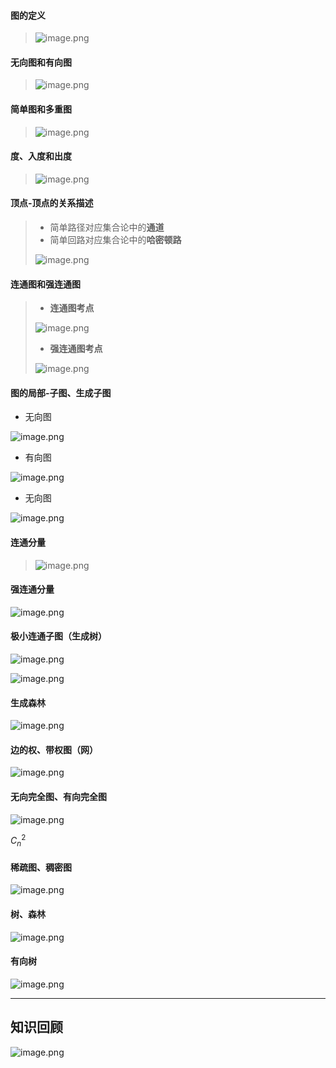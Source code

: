 
#### 图的定义
>![image.png](https://s2.loli.net/2023/10/19/YGvuI2NeSpsRcDT.png)

#### 无向图和有向图
>![image.png](https://s2.loli.net/2023/10/19/xvQwnjhWPscXCUH.png)


#### 简单图和多重图
>![image.png](https://s2.loli.net/2023/10/19/m3EkNz4WtT9XVog.png)

#### 度、入度和出度
>![image.png](https://s2.loli.net/2023/10/19/RvVtbNirBOToxnc.png)

#### 顶点-顶点的关系描述
>- 简单路径对应集合论中的**通道**
>- 简单回路对应集合论中的**哈密顿路**
>
>![image.png](https://s2.loli.net/2023/10/19/BfHzGN4ZRsvdE9I.png)

#### 连通图和强连通图
>- **连通图考点**
>
>![image.png](https://s2.loli.net/2023/10/19/WKkUg2NiLfIOd3B.png)
>
>- **强连通图考点**
>
>![image.png](https://s2.loli.net/2023/10/19/uHIyc6JbhBlYSk2.png)


#### 图的局部-子图、生成子图
- 无向图

 ![image.png](https://s2.loli.net/2023/10/19/AIHwFzbvinNrktg.png)

- 有向图

![image.png](https://s2.loli.net/2023/10/19/AIHwFzbvinNrktg.png)

- 无向图

![image.png](https://s2.loli.net/2023/10/19/P9ljz5QanD7RETG.png)


#### 连通分量

>![image.png](https://s2.loli.net/2023/10/19/xpq7j6kMYXTCO3e.png)

#### 强连通分量

![image.png](https://s2.loli.net/2023/10/19/gmXKYZR8ySFob1s.png)

#### 极小连通子图（生成树）

![image.png](https://s2.loli.net/2023/10/19/MeWEp45QgVz78yC.png)


![image.png](https://s2.loli.net/2023/10/19/4MqdhzHjpl2Anuw.png)

#### 生成森林

![image.png](https://s2.loli.net/2023/10/19/jilcgXRns964h3I.png)

#### 边的权、带权图（网）

![image.png](https://s2.loli.net/2023/10/19/kiNuKCxDe6J9h2d.png)

#### 无向完全图、有向完全图

![image.png](https://s2.loli.net/2023/10/19/h6Tf2JcU8In5a9E.png)

$C_{n}^2$

#### 稀疏图、稠密图

![image.png](https://s2.loli.net/2023/10/19/HxdC4eFAZ7BEIyr.png)

#### 树、森林

![image.png](https://s2.loli.net/2023/10/19/CpYv6yeHl7bqQ2i.png)

#### 有向树

![image.png](https://s2.loli.net/2023/10/19/RYTZhpVnNLGI3uP.png)

----
知识回顾
---
![image.png](https://s2.loli.net/2023/10/19/lr45ZGTKqp1cjQx.png)
